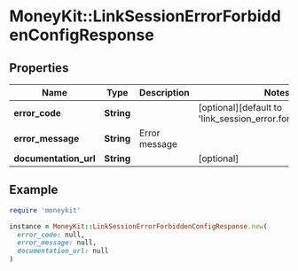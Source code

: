 # MoneyKit::LinkSessionErrorForbiddenConfigResponse

## Properties

| Name | Type | Description | Notes |
| ---- | ---- | ----------- | ----- |
| **error_code** | **String** |  | [optional][default to &#39;link_session_error.forbidden_config&#39;] |
| **error_message** | **String** | Error message |  |
| **documentation_url** | **String** |  | [optional] |

## Example

```ruby
require 'moneykit'

instance = MoneyKit::LinkSessionErrorForbiddenConfigResponse.new(
  error_code: null,
  error_message: null,
  documentation_url: null
)
```

